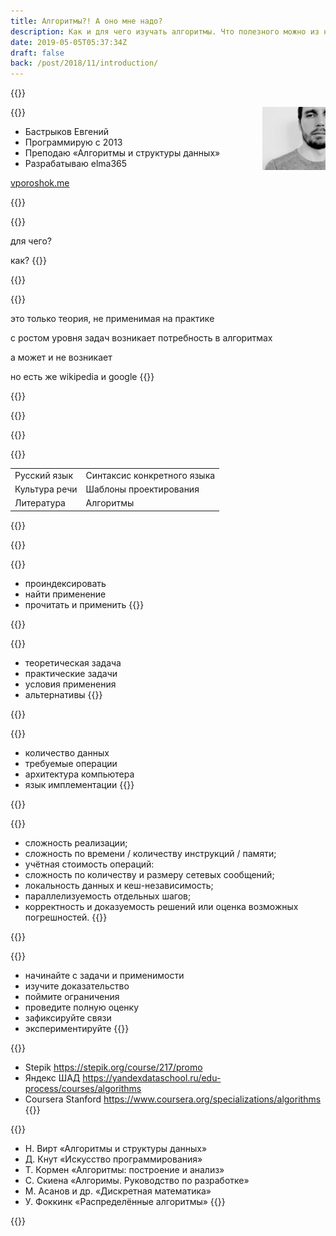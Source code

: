 ```yaml
---
title: Алгоритмы?! А оно мне надо?
description: Как и для чего изучать алгоритмы. Что полезного можно из них извлечь и какие вопросы надо задавать себе при их изучении
date: 2019-05-05T05:37:34Z
draft: false
back: /post/2018/11/introduction/
---
```


<style>
#title h2 {
    width: 500px;
    line-height: 1.5;
    margin-left: auto;
    margin-right: 20px;
}
.why h2 {
    width: 500px;
    line-height: 1.5;
    margin-right: auto;
    margin-left: 20px;
}
.books h2 {
    margin-top: 100px !important;
}
</style>

{{<slide id="title" title="Алгоритмы?!<br><small>А оно мне надо?</small>" class="clear section black"
    cover="../img/boy.jpg" cover-alt="boy wearing gray vest and pink dress shirt holding book"
    cover-copy="Photo by Ben White on Unsplash"
/>}}

{{<slide id="hello" title="Всем привет!">}}
<img style="float:right;width:20%" src="/images/logo-orig.jpg">
- Бастрыков Евгений
- Программирую с 2013
- Преподаю «Алгоритмы и структуры данных»
- Разрабатываю elma365
<p class="note"><a href="https://vporoshok.me" target="_blank">vporoshok.me</a></p>
{{</slide>}}

{{<slide id="reasons" title="О чём доклад">}}
<p class="next">для чего?
<p class="next">как?
{{</slide>}}

{{<slide title="Так для чего же изучать алгоритмы?" class="section black why"
    cover="../img/thinking.jpg" cover-alt="Thinking skeleton"
    cover-copy="Photo by Mathew Schwartz on Unsplash"
/>}}

{{<slide title="Так для чего же изучать алгоритмы?">}}
<p>это только теория, не применимая на практике
<p class="next">с ростом уровня задач возникает потребность в алгоритмах
<p class="next">а может и не возникает
<p class="next">но есть же wikipedia и google
{{</slide>}}

{{<slide title="О чём нам не говорили в школе?" class="section black"
    cover="../img/secret.jpg" cover-alt="Secret door in bookcase"
    cover-copy="Photo by Stefan Steinbauer on Unsplash"
/>}}

{{<slide title="Литература учит формулировать мысли" class="section"/>}}

{{<slide title="Алгоритмы это литература" class="section"/>}}

{{<slide title="Алгоритмы это литература">}}
<table>
<tr><td>Русский язык<td>Синтаксис конкретного языка
<tr><td>Культура речи<td>Шаблоны проектирования
<tr><td>Литература<td>Алгоритмы
</table>
{{</slide>}}

{{<slide title="Как читать книги?" class="section books"
    cover="../img/books.jpg" cover-alt="Pile of assorted-color books"
    cover-copy="Photo by Claudia on Unsplash"
/>}}

{{<slide title="Как читать технические книги">}}
- проиндексировать
- найти применение
- прочитать и применить
{{</slide>}}

{{<slide title="Задача" class="section"/>}}

{{<slide title="Задача">}}
- теоретическая задача
- практические задачи
- условия применения
- альтернативы
{{</slide>}}

{{<slide title="Ограничения" class="section"/>}}

{{<slide title="Ограничения">}}
- количество данных
- требуемые операции
- архитектура компьютера
- язык имплементации
{{</slide>}}

{{<slide title="Оценка решения" class="section"/>}}

{{<slide title="Оценка решения">}}
- сложность реализации;
- сложность по времени / количеству инструкций / памяти;
- учётная стоимость операций:
- сложность по количеству и размеру сетевых сообщений;
- локальность данных и кеш-независимость;
- параллелизуемость отдельных шагов;
- корректность и доказуемость решений или оценка возможных погрешностей.
{{</slide>}}

{{<slide title="Выводы" class="section"/>}}

{{<slide title="Выводы">}}
- начинайте с задачи и применимости
- изучите доказательство
- поймите ограничения
- проведите полную оценку
- зафиксируйте связи
- экспериментируйте
{{</slide>}}

{{<slide title="Ссылки">}}
- Stepik https://stepik.org/course/217/promo
- Яндекс ШАД https://yandexdataschool.ru/edu-process/courses/algorithms
- Coursera Stanford https://www.coursera.org/specializations/algorithms
{{</slide>}}

{{<slide title="Книги">}}
- Н. Вирт «Алгоритмы и структуры данных»
- Д. Кнут «Искусство программирования»
- Т. Кормен «Алгоритмы: построение и анализ»
- С. Скиена «Алгоримы. Руководство по разработке»
- М. Асанов и др. «Дискретная математика»
- У. Фоккинк «Распределённые алгоритмы»
{{</slide>}}

{{<slide id="thanks" title="Спасибо за внимание!" class="section" />}}
